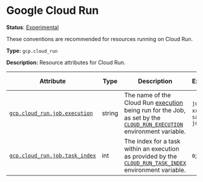 # Google Cloud Run

**Status**: [Experimental][DocumentStatus]

These conventions are recommended for resources running on Cloud Run.

**Type:** `gcp.cloud_run`

**Description:** Resource attributes for Cloud Run.

<!-- semconv gcp.cloud_run -->
<!-- NOTE: THIS TEXT IS AUTOGENERATED. DO NOT EDIT BY HAND. -->
<!-- see templates/registry/markdown/snippet.md.j2 -->


| Attribute  | Type | Description  | Examples  | [Requirement Level](https://opentelemetry.io/docs/specs/semconv/general/attribute-requirement-level/) | Stability |
|---|---|---|---|---|---|
| [`gcp.cloud_run.job.execution`](/docs/attributes-registry/gcp.md) | string | The name of the Cloud Run [execution](https://cloud.google.com/run/docs/managing/job-executions) being run for the Job, as set by the [`CLOUD_RUN_EXECUTION`](https://cloud.google.com/run/docs/container-contract#jobs-env-vars) environment variable. | `job-name-xxxx`; `sample-job-mdw84` | `Recommended` | ![Experimental](https://img.shields.io/badge/-experimental-blue) |
| [`gcp.cloud_run.job.task_index`](/docs/attributes-registry/gcp.md) | int | The index for a task within an execution as provided by the [`CLOUD_RUN_TASK_INDEX`](https://cloud.google.com/run/docs/container-contract#jobs-env-vars) environment variable. | `0`; `1` | `Recommended` | ![Experimental](https://img.shields.io/badge/-experimental-blue) |




<!-- endsemconv -->

[DocumentStatus]: https://github.com/open-telemetry/opentelemetry-specification/tree/v1.31.0/specification/document-status.md
